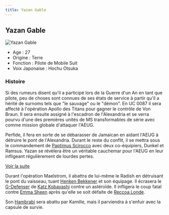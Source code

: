 ```yaml
---
title: Yazan Gable
---
```


Yazan Gable
-----------


![Yazan Gable](/images/stories/saga/zetagundam/persos/yazan-gable.png)


* Age : 27
* Origine : Terre
* Fonction : Pilote de Mobile Suit
* Voix Japonaise : Hochu Otsuka


### Histoire


Si des rumeurs disent qu'il a participé lors de la Guerre d'un An en tant que pilote, peu de choses sont connues de ses états de service à partir qu'il a hérité de surnoms tels que "le sauvage" ou le "démon". En UC 0087 il sera affecté à l'opération Apollo des Titans pour gagner le contrôle de Von Braun. Il sera ensuite assigné à l'escadron de l'Alexandria et se verra pourvu d'une des premières unités de MS transformables de série avec comme mission globale d'attaquer l'AEUG. 


Perfide, il fera en sorte de se débarasser de Jamaican en aidant l'AEUG à détruire le pont de l'Alexandria. Durant le reste du conflit, il se mettra sous le commandement de [Paptimus Scirocco](uc/zeta-gundam/paptimus-scirocco.html) avec deux co-équipiers, Dunkel et Ramsus. Yazan se révèlera être un véritable cauchemar pour l'AEUG en leur infligeant régulièrement de lourdes pertes.


[Voir la suite](javascript:spoiler();)


Durant l'opération Maelstrom, il abattra de lui-même le Radish en détruisant le pont du vaisseau, tuant [Henken Bekkener](uc/zeta-gundam/henken-bekkener.html) et son équipage. Il écrasera le [G-Defenser](uc/zeta-gundam/fxa-05d-g-defenser.html) de [Katz Kobayashi](uc/zeta-gundam/katz-kobayashi.html) contre un astéroïde. Il infligera le coup fatal contre [Emma Sheen](uc/zeta-gundam/emma-sheen.html) après qu'elle se soit défaite de [Reccoa Londe](uc/zeta-gundam/reccoa-londe.html). 


Son [Hambrabi](uc/zeta-gundam/rx-139-hambrabi.html) sera abattu par Kamille, mais il parviendra à s'enfuir avec la capsule de survie. 



